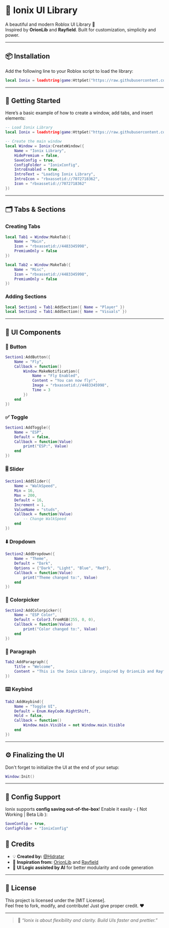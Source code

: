 
# 💠 Ionix UI Library

A beautiful and modern Roblox UI Library 🌌  
Inspired by **OrionLib** and **Rayfield**. Built for customization, simplicity and power.

---

## 📦 Installation

Add the following line to your Roblox script to load the library:

```lua
local Ionix = loadstring(game:HttpGet("https://raw.githubusercontent.com/Hidratar/Ionix/main/source.lua"))()
```

---

## 🚀 Getting Started

Here’s a basic example of how to create a window, add tabs, and insert elements:

```lua
-- Load Ionix Library
local Ionix = loadstring(game:HttpGet("https://raw.githubusercontent.com/Hidratar/Ionix/main/source.lua"))()

-- Create the main window
local Window = Ionix:CreateWindow({
    Name = "Ionix Library",
    HidePremium = false,
    SaveConfig = true,
    ConfigFolder = "IonixConfig",
    IntroEnabled = true,
    IntroText = "Loading Ionix Library",
    IntroIcon = "rbxassetid://7072718362",
    Icon = "rbxassetid://7072718362"
})
```

---

## 🗂️ Tabs & Sections

### Creating Tabs

```lua
local Tab1 = Window:MakeTab({
    Name = "Main",
    Icon = "rbxassetid://4483345998",
    PremiumOnly = false
})

local Tab2 = Window:MakeTab({
    Name = "Misc",
    Icon = "rbxassetid://4483345998",
    PremiumOnly = false
})
```

### Adding Sections

```lua
local Section1 = Tab1:AddSection({ Name = "Player" })
local Section2 = Tab1:AddSection({ Name = "Visuals" })
```

---

## 🧩 UI Components

### 🔘 Button

```lua
Section1:AddButton({
    Name = "Fly",
    Callback = function()
        Window:MakeNotification({
            Name = "Fly Enabled",
            Content = "You can now fly!",
            Image = "rbxassetid://4483345998",
            Time = 3
        })
    end
})
```

### ✅ Toggle

```lua
Section1:AddToggle({
    Name = "ESP",
    Default = false,
    Callback = function(Value)
        print("ESP:", Value)
    end
})
```

### 🎚️ Slider

```lua
Section1:AddSlider({
    Name = "WalkSpeed",
    Min = 16,
    Max = 200,
    Default = 16,
    Increment = 1,
    ValueName = "studs",
    Callback = function(Value)
        -- Change WalkSpeed
    end
})
```

### ⬇️ Dropdown

```lua
Section2:AddDropdown({
    Name = "Theme",
    Default = "Dark",
    Options = {"Dark", "Light", "Blue", "Red"},
    Callback = function(Value)
        print("Theme changed to:", Value)
    end
})
```

### 🎨 Colorpicker

```lua
Section2:AddColorpicker({
    Name = "ESP Color",
    Default = Color3.fromRGB(255, 0, 0),
    Callback = function(Value)
        print("Color changed to:", Value)
    end
})
```

### 📄 Paragraph

```lua
Tab2:AddParagraph({
    Title = "Welcome",
    Content = "This is the Ionix Library, inspired by OrionLib and Rayfield!"
})
```

### ⌨️ Keybind

```lua
Tab2:AddKeybind({
    Name = "Toggle UI",
    Default = Enum.KeyCode.RightShift,
    Hold = false,
    Callback = function()
        Window.main.Visible = not Window.main.Visible
    end
})
```

---

## ⚙️ Finalizing the UI

Don't forget to initialize the UI at the end of your setup:

```lua
Window:Init()
```

---

## 💾 Config Support

Ionix supports **config saving out-of-the-box**! Enable it easily - ( Not Working | Beta Lib ):

```lua
SaveConfig = true,
ConfigFolder = "IonixConfig"
```

## 🧠 Credits

- 💡 **Created by:** [@Hidratar](https://github.com/Hidratar)
- 🔧 **Inspiration from:** [OrionLib](https://github.com/shlexware/Orion) and [Rayfield](https://github.com/shlexware/Rayfield)
- 🤖 **UI Logic assisted by AI** for better modularity and code generation

---

## 📄 License

This project is licensed under the [MIT License].  
Feel free to fork, modify, and contribute! Just give proper credit. ❤️

---

> 💠 *“Ionix is about flexibility and clarity. Build UIs faster and prettier.”*
